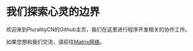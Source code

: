 # 我们探索心灵的边界

欢迎来到PluralityCN的Github主页，我们在这里进行程序开发相关的协作工作。

如果您想和我们交流，请前往[Matrix网络](https://pluralitycn.org/post/matrix-guide/)。